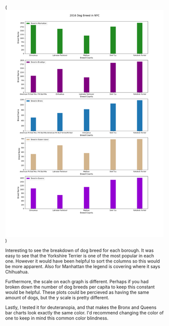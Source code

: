 (![](https://github.com/AngelLau/PUI2018_cl4855/blob/master/HW8_cl4855/Dogbreed.png))

Interesting to see the breakdown of dog breed for each borough. It was easy to see that the Yorkshire Terrier is one of the most popular in each one. However it would have been helpful to sort the columns so this would be more apparent. Also for Manhattan the legend is covering where it says Chihuahua. 

Furthermore, the scale on each graph is different. Perhaps if you had broken down the number of dog breeds per capita to keep this constant would be helpful. These plots could be percieved as having the same amount of dogs, but the y scale is pretty different.

Lastly, I tested it for deuteranopia, and that makes the Bronx and Queens bar charts look exactly the same color. I'd recommend changing the color of one to keep in mind this common color blindness. 